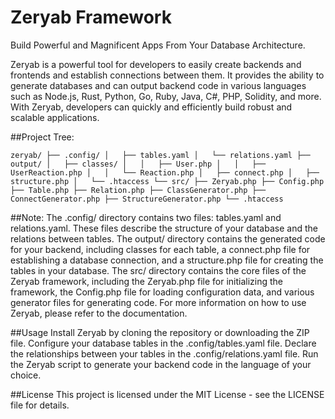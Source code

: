 # Zeryab Framework
Build Powerful and Magnificent Apps From Your Database Architecture.

Zeryab is a powerful tool for developers to easily create backends and frontends and establish connections between them. It provides the ability to generate databases and can output backend code in various languages such as Node.js, Rust, Python, Go, Ruby, Java, C#, PHP, Solidity, and more. With Zeryab, developers can quickly and efficiently build robust and scalable applications.

##Project Tree:

`zeryab/
├── .config/
│   ├── tables.yaml
│   └── relations.yaml
├── output/
│   ├── classes/
│   │   ├── User.php
│   │   ├── UserReaction.php
│   │   └── Reaction.php
│   ├── connect.php
│   ├── structure.php
│   └── .htaccess
└── src/
    ├── Zeryab.php
    ├── Config.php
    ├── Table.php
    ├── Relation.php
    ├── ClassGenerator.php
    ├── ConnectGenerator.php
    ├── StructureGenerator.php
    └── .htaccess`

##Note:
The .config/ directory contains two files: tables.yaml and relations.yaml. These files describe the structure of your database and the relations between tables.
The output/ directory contains the generated code for your backend, including classes for each table, a connect.php file for establishing a database connection, and a structure.php file for creating the tables in your database.
The src/ directory contains the core files of the Zeryab framework, including the Zeryab.php file for initializing the framework, the Config.php file for loading configuration data, and various generator files for generating code.
For more information on how to use Zeryab, please refer to the documentation.

##Usage
Install Zeryab by cloning the repository or downloading the ZIP file.
Configure your database tables in the .config/tables.yaml file.
Declare the relationships between your tables in the .config/relations.yaml file.
Run the Zeryab script to generate your backend code in the language of your choice.

##License
This project is licensed under the MIT License - see the LICENSE file for details.
